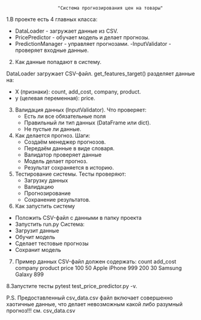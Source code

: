 
                       "Система прогнозирования цен на товары"


1.В проекте есть 4 главных класса:

  - DataLoader - загружает данные из CSV.
  - PricePredictor - обучает модель и делает прогнозы.
  - PredictionManager - управляет прогнозами.
  -InputValidator - проверяет входные данные.

2. Как данные попадают в систему.

 DataLoader загружает CSV-файл.
get_features_target() разделяет данные на:
  - X (признаки): count, add_cost, company, product.
  - y (целевая переменная): price.

3. Валидация данных (InputValidator).
Что проверяет:
   - Есть ли все обязательные поля
   - Правильный ли тип данных (DataFrame или dict).
   - Не пустые ли данные.
4. Как делается прогноз.
  Шаги:
     - Создаём менеджер прогнозов.
     - Передаём данные в виде словаря.
     - Валидатор проверяет данные
     - Модель делает прогноз.
     - Результат сохраняется в историю.
5. Тестирование системы.
  Тесты проверяют:
     - Загрузку данных
     - Валидацию
     - Прогнозирование
     - Сохранение результатов.
6. Как запустить систему
  - Положить CSV-файл с данными в папку проекта
  - Запустить run.py
  Система:
  - Загрузит данные
  - Обучит модель
  - Сделает тестовые прогнозы
  - Сохранит модель
7. Пример данных
  CSV-файл должен содержать:
count	 add_cost 	company	 product	price
100	   50	       Apple	    iPhone	999
200    30	      Samsung	   Galaxy	899

8.Запустите тесты pytest test_price_predictor.py -v.


P.S. Предоставленный csv_data.csv файл включает совершенно хаотичные данные,
что делает невозможным какой либо разумный прогноз!!! см. csv_data.csv

